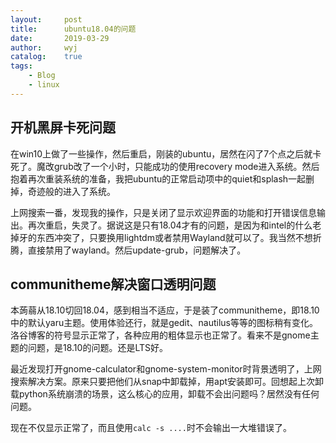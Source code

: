 ```yaml
---
layout:		post
title:		ubuntu18.04的问题
date:		2019-03-29
author:		wyj
catalog:	true
tags:
    - Blog
    - linux
---
```


## 开机黑屏卡死问题
在win10上做了一些操作，然后重启，刚装的ubuntu，居然在闪了7个点之后就卡死了。魔改grub改了一个小时，只能成功的使用recovery mode进入系统。然后抱着再次重装系统的准备，我把ubuntu的正常启动项中的quiet和splash一起删掉，奇迹般的进入了系统。

上网搜索一番，发现我的操作，只是关闭了显示欢迎界面的功能和打开错误信息输出。再次重启，失灵了。据说这是只有18.04才有的问题，是因为和intel的什么老掉牙的东西冲突了，只要换用lightdm或者禁用Wayland就可以了。我当然不想折腾，直接禁用了wayland。然后update-grub，问题解决了。

## communitheme解决窗口透明问题
本蒟蒻从18.10切回18.04，感到相当不适应，于是装了communitheme，即18.10中的默认yaru主题。使用体验还行，就是gedit、nautilus等等的图标稍有变化。洛谷博客的符号显示正常了，各种应用的粗体显示也正常了。看来不是gnome主题的问题，是18.10的问题。还是LTS好。


最近发现打开gnome-calculator和gnome-system-monitor时背景透明了，上网搜索解决方案。原来只要把他们从snap中卸载掉，用apt安装即可。回想起上次卸载python系统崩溃的场景，这么核心的应用，卸载不会出问题吗？居然没有任何问题。

现在不仅显示正常了，而且使用`calc -s ....`时不会输出一大堆错误了。
